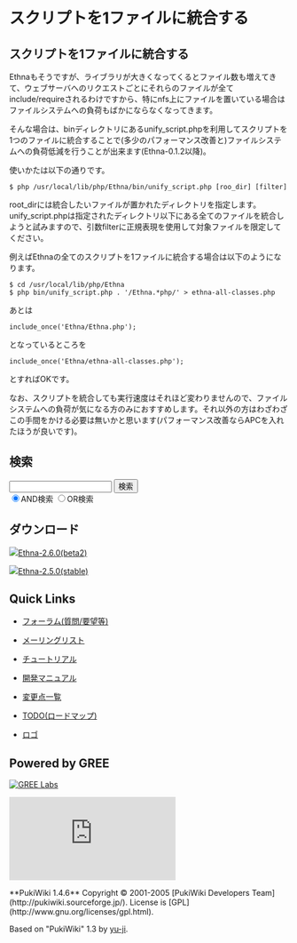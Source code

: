 # スクリプトを1ファイルに統合する

## スクリプトを1ファイルに統合する [](ethna-document-dev_guide-misc-unify.html#deafe16c "deafe16c")

Ethnaもそうですが、ライブラリが大きくなってくるとファイル数も増えてきて、ウェブサーバへのリクエストごとにそれらのファイルが全てinclude/requireされるわけですから、特にnfs上にファイルを置いている場合はファイルシステムへの負荷もばかにならなくなってきます。

そんな場合は、binディレクトリにあるunify\_script.phpを利用してスクリプトを1つのファイルに統合することで(多少のパフォーマンス改善と)ファイルシステムへの負荷低減を行うことが出来ます(Ethna-0.1.2以降)。

使いかたは以下の通りです。

    $ php /usr/local/lib/php/Ethna/bin/unify_script.php [roo_dir] [filter]

root\_dirには統合したいファイルが置かれたディレクトリを指定します。unify\_script.phpは指定されたディレクトリ以下にある全てのファイルを統合しようと試みますので、引数filterに正規表現を使用して対象ファイルを限定してください。

例えばEthnaの全てのスクリプトを1ファイルに統合する場合は以下のようになります。

    $ cd /usr/local/lib/php/Ethna
    $ php bin/unify_script.php . '/Ethna.*php/' > ethna-all-classes.php

あとは

    include_once('Ethna/Ethna.php');

となっているところを

    include_once('Ethna/ethna-all-classes.php');

とすればOKです。

なお、スクリプトを統合しても実行速度はそれほど変わりませんので、ファイルシステムへの負荷が気になる方のみにおすすめします。それ以外の方はわざわざこの手間をかける必要は無いかと思います(パフォーマンス改善ならAPCを入れたほうが良いです)。

<!-- ??END id:body -->
<!-- ??BEGIN id:summary --><!-- ??END id:note -->
<!-- ??BEGIN id:trackback -->
<!-- ?? END id:trackback --><!-- ?? END id:attach -->
<!-- ?? END id:summary -->
<!-- ??END id:content -->
<!-- ?? END id:wrap_content --><!-- ??sidebar?? ========================================================== -->
<!-- ??BEGIN id:wrap_sidebar -->

<!-- ??BEGIN id:search_form -->

## 検索

<form action="http://ethna.jp/index.php?cmd=search" method="post">
            <input type="hidden" name="encode_hint" value="??">
            <input type="text" name="word" value="" size="20">
            <input type="submit" value="検索"><br>
            <input type="radio" name="type" value="AND" checked id="and_search"><label for="and_search">AND検索</label>
            <input type="radio" name="type" value="OR" id="or_search"><label for="or_search">OR検索</label>
    </form>

<!-- END id:search_form -->
<!-- ??BEGIN id:download_link -->

## ダウンロード

[![](image/minilogo.gif)Ethna-2.6.0(beta2)](ethna-download.html)

[![](image/minilogo.gif)Ethna-2.5.0(stable)](ethna-download.html)

<!-- END id:download_link -->
<!-- ??BEGIN id:download_link -->

## Quick Links

- [フォーラム(質問/要望等)](ethna-community-forum.html)
- [メーリングリスト](http://ml.ethna.jp/mailman/listinfo/users)

- [チュートリアル](ethna-document-tutorial.html)
- [開発マニュアル](ethna-document-dev_guide.html)
- [変更点一覧](ethna-document-changes.html)

- [TODO(ロードマップ)](TODO.html)
- [ロゴ](ethna-logo.html)

<!-- END id:download_link -->
<!-- ??BEGIN id:search_form -->

## Powered by GREE

 [![GREE Labs](http://labs.gree.jp/image/greelabs_logo.gif)](http://labs.gree.jp/)

<!-- END id:search_form -->
 [![SourceForge.jp](http://sourceforge.jp/sflogo.php?group_id=1343)](http://sourceforge.jp/)

<!-- ??END id:sidebar -->
<!-- ??END id:wrap_sidebar -->
<!-- ??END id:main --><!-- ?? Footer ?? ========================================================== -->
<!-- ??BEGIN id:footer -->
<!-- ??BEGIN id:copyright --> **PukiWiki 1.4.6** Copyright © 2001-2005 [PukiWiki Developers Team](http://pukiwiki.sourceforge.jp/). License is [GPL](http://www.gnu.org/licenses/gpl.html).  
 Based on "PukiWiki" 1.3 by [yu-ji](http://factage.com/yu-ji/).
<!-- ??END id:copyright -->
<!-- ??END id:footer --><!-- ?? END ?? ============================================================= -->
<!-- ??END id:wrapper -->
